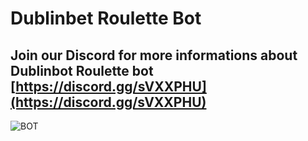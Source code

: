 # Dublinbet Roulette Bot
## Join our Discord for more informations about Dublinbot Roulette bot [https://discord.gg/sVXXPHU](https://discord.gg/sVXXPHU)

![BOT](https://i.ibb.co/gj3rx9d/BOT-SLACK.png)
